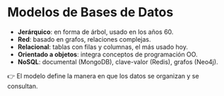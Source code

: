 # Modelos de Bases de Datos

- **Jerárquico**: en forma de árbol, usado en los años 60.
- **Red**: basado en grafos, relaciones complejas.
- **Relacional**: tablas con filas y columnas, el más usado hoy.
- **Orientado a objetos**: integra conceptos de programación OO.
- **NoSQL**: documental (MongoDB), clave-valor (Redis), grafos (Neo4j).

👉 El modelo define la manera en que los datos se organizan y se consultan.
